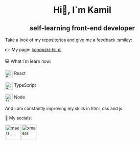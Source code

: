 <h1 align="center">Hi👋, I`m Kamil</h1>
<h2 align="center">self-learning front-end developer</h2>

<p>Take a look of my repositories and give me a feedback :smiley:</p>

:point_right: My page: [konopski-tsi.pl](https://konopski-tsi.pl)

:computer: What I`m learn now:

<p><img align="center" src="https://github.com/rahuldkjain/github-profile-readme-generator/blob/master/src/images/icons/FrontendDevelopment/reactjs.svg" alt="React" height="25" width="25"/>  React</p>

<p><img align="center" src="https://github.com/rahuldkjain/github-profile-readme-generator/blob/master/src/images/icons/ProgrammingLanguages/typescript.svg" alt="TypeScript" height="25" width="25"/>  TypeScript</p>

<p><img align="center" src="https://github.com/rahuldkjain/github-profile-readme-generator/blob/master/src/images/icons/BackendDevelopment/nodejs.svg" alt="Node" height="25" width="25"/>  Node</p>

<p>And I am constantly improving my skills in html, css and js</p>

:busts_in_silhouette: My socials: 

<a href="https://twitter.com/MaerS__"><img src="https://github.com/rahuldkjain/github-profile-readme-generator/blob/master/src/images/icons/Social/twitter-alt.svg" alt="maers__" height="50" width="50"/></a>
<a href="https://instagram.com/xmaers"><img target="blank" src="https://raw.githubusercontent.com/rahuldkjain/github-profile-readme-generator/master/src/images/icons/Social/instagram.svg" alt="xmaers" height="50" width="50" /></a>


